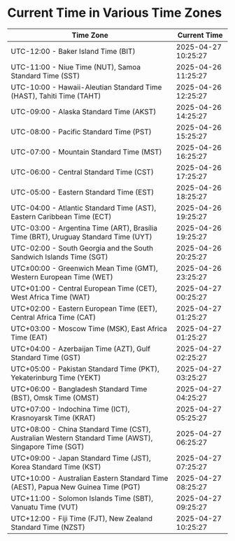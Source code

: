 # Current Time in Various Time Zones

| Time Zone | Current Time |
|-----------|--------------|
| UTC-12:00 - Baker Island Time (BIT) | 2025-04-27 10:25:27 |
| UTC-11:00 - Niue Time (NUT), Samoa Standard Time (SST) | 2025-04-26 11:25:27 |
| UTC-10:00 - Hawaii-Aleutian Standard Time (HAST), Tahiti Time (TAHT) | 2025-04-26 12:25:27 |
| UTC-09:00 - Alaska Standard Time (AKST) | 2025-04-26 14:25:27 |
| UTC-08:00 - Pacific Standard Time (PST) | 2025-04-26 15:25:27 |
| UTC-07:00 - Mountain Standard Time (MST) | 2025-04-26 16:25:27 |
| UTC-06:00 - Central Standard Time (CST) | 2025-04-26 17:25:27 |
| UTC-05:00 - Eastern Standard Time (EST) | 2025-04-26 18:25:27 |
| UTC-04:00 - Atlantic Standard Time (AST), Eastern Caribbean Time (ECT) | 2025-04-26 19:25:27 |
| UTC-03:00 - Argentina Time (ART), Brasília Time (BRT), Uruguay Standard Time (UYT) | 2025-04-26 19:25:27 |
| UTC-02:00 - South Georgia and the South Sandwich Islands Time (SGT) | 2025-04-26 20:25:27 |
| UTC±00:00 - Greenwich Mean Time (GMT), Western European Time (WET) | 2025-04-26 23:25:27 |
| UTC+01:00 - Central European Time (CET), West Africa Time (WAT) | 2025-04-27 00:25:27 |
| UTC+02:00 - Eastern European Time (EET), Central Africa Time (CAT) | 2025-04-27 01:25:27 |
| UTC+03:00 - Moscow Time (MSK), East Africa Time (EAT) | 2025-04-27 01:25:27 |
| UTC+04:00 - Azerbaijan Time (AZT), Gulf Standard Time (GST) | 2025-04-27 02:25:27 |
| UTC+05:00 - Pakistan Standard Time (PKT), Yekaterinburg Time (YEKT) | 2025-04-27 03:25:27 |
| UTC+06:00 - Bangladesh Standard Time (BST), Omsk Time (OMST) | 2025-04-27 04:25:27 |
| UTC+07:00 - Indochina Time (ICT), Krasnoyarsk Time (KRAT) | 2025-04-27 05:25:27 |
| UTC+08:00 - China Standard Time (CST), Australian Western Standard Time (AWST), Singapore Time (SGT) | 2025-04-27 06:25:27 |
| UTC+09:00 - Japan Standard Time (JST), Korea Standard Time (KST) | 2025-04-27 07:25:27 |
| UTC+10:00 - Australian Eastern Standard Time (AEST), Papua New Guinea Time (PGT) | 2025-04-27 08:25:27 |
| UTC+11:00 - Solomon Islands Time (SBT), Vanuatu Time (VUT) | 2025-04-27 09:25:27 |
| UTC+12:00 - Fiji Time (FJT), New Zealand Standard Time (NZST) | 2025-04-27 10:25:27 |
